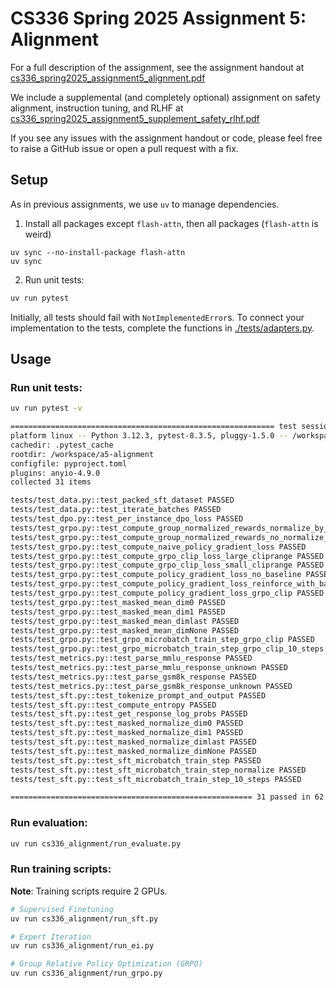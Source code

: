 # CS336 Spring 2025 Assignment 5: Alignment

For a full description of the assignment, see the assignment handout at
[cs336_spring2025_assignment5_alignment.pdf](./cs336_spring2025_assignment5_alignment.pdf)

We include a supplemental (and completely optional) assignment on safety alignment, instruction tuning, and RLHF at [cs336_spring2025_assignment5_supplement_safety_rlhf.pdf](./cs336_spring2025_assignment5_supplement_safety_rlhf.pdf)

If you see any issues with the assignment handout or code, please feel free to
raise a GitHub issue or open a pull request with a fix.

## Setup

As in previous assignments, we use `uv` to manage dependencies.

1. Install all packages except `flash-attn`, then all packages (`flash-attn` is weird)
```
uv sync --no-install-package flash-attn
uv sync
```

2. Run unit tests:

``` sh
uv run pytest
```

Initially, all tests should fail with `NotImplementedError`s.
To connect your implementation to the tests, complete the
functions in [./tests/adapters.py](./tests/adapters.py).

## Usage

### Run unit tests:

``` sh
uv run pytest -v

=========================================================== test session starts ===========================================================
platform linux -- Python 3.12.3, pytest-8.3.5, pluggy-1.5.0 -- /workspace/a5-alignment/.venv/bin/python
cachedir: .pytest_cache
rootdir: /workspace/a5-alignment
configfile: pyproject.toml
plugins: anyio-4.9.0
collected 31 items                                                                                                                        

tests/test_data.py::test_packed_sft_dataset PASSED                                                                                  [  3%]
tests/test_data.py::test_iterate_batches PASSED                                                                                     [  6%]
tests/test_dpo.py::test_per_instance_dpo_loss PASSED                                                                                [  9%]
tests/test_grpo.py::test_compute_group_normalized_rewards_normalize_by_std PASSED                                                   [ 12%]
tests/test_grpo.py::test_compute_group_normalized_rewards_no_normalize_by_std PASSED                                                [ 16%]
tests/test_grpo.py::test_compute_naive_policy_gradient_loss PASSED                                                                  [ 19%]
tests/test_grpo.py::test_compute_grpo_clip_loss_large_cliprange PASSED                                                              [ 22%]
tests/test_grpo.py::test_compute_grpo_clip_loss_small_cliprange PASSED                                                              [ 25%]
tests/test_grpo.py::test_compute_policy_gradient_loss_no_baseline PASSED                                                            [ 29%]
tests/test_grpo.py::test_compute_policy_gradient_loss_reinforce_with_baseline PASSED                                                [ 32%]
tests/test_grpo.py::test_compute_policy_gradient_loss_grpo_clip PASSED                                                              [ 35%]
tests/test_grpo.py::test_masked_mean_dim0 PASSED                                                                                    [ 38%]
tests/test_grpo.py::test_masked_mean_dim1 PASSED                                                                                    [ 41%]
tests/test_grpo.py::test_masked_mean_dimlast PASSED                                                                                 [ 45%]
tests/test_grpo.py::test_masked_mean_dimNone PASSED                                                                                 [ 48%]
tests/test_grpo.py::test_grpo_microbatch_train_step_grpo_clip PASSED                                                                [ 51%]
tests/test_grpo.py::test_grpo_microbatch_train_step_grpo_clip_10_steps PASSED                                                       [ 54%]
tests/test_metrics.py::test_parse_mmlu_response PASSED                                                                              [ 58%]
tests/test_metrics.py::test_parse_mmlu_response_unknown PASSED                                                                      [ 61%]
tests/test_metrics.py::test_parse_gsm8k_response PASSED                                                                             [ 64%]
tests/test_metrics.py::test_parse_gsm8k_response_unknown PASSED                                                                     [ 67%]
tests/test_sft.py::test_tokenize_prompt_and_output PASSED                                                                           [ 70%]
tests/test_sft.py::test_compute_entropy PASSED                                                                                      [ 74%]
tests/test_sft.py::test_get_response_log_probs PASSED                                                                               [ 77%]
tests/test_sft.py::test_masked_normalize_dim0 PASSED                                                                                [ 80%]
tests/test_sft.py::test_masked_normalize_dim1 PASSED                                                                                [ 83%]
tests/test_sft.py::test_masked_normalize_dimlast PASSED                                                                             [ 87%]
tests/test_sft.py::test_masked_normalize_dimNone PASSED                                                                             [ 90%]
tests/test_sft.py::test_sft_microbatch_train_step PASSED                                                                            [ 93%]
tests/test_sft.py::test_sft_microbatch_train_step_normalize PASSED                                                                  [ 96%]
tests/test_sft.py::test_sft_microbatch_train_step_10_steps PASSED                                                                   [100%]

====================================================== 31 passed in 62.90s (0:01:02) ======================================================
```

### Run evaluation:

```sh
uv run cs336_alignment/run_evaluate.py
```

### Run training scripts:

**Note**: Training scripts require 2 GPUs.

```sh
# Supervised Finetuning
uv run cs336_alignment/run_sft.py

# Expert Iteration
uv run cs336_alignment/run_ei.py

# Group Relative Policy Optimization (GRPO)
uv run cs336_alignment/run_grpo.py
```
